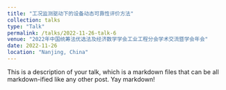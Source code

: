 ```yaml
---
title: "工况监测驱动下的设备动态可靠性评价方法"
collection: talks
type: "Talk"
permalink: /talks/2022-11-26-talk-6
venue: "2022年中国统筹法优选法及经济数学学会工业工程分会学术交流暨学会年会"
date: 2022-11-26
location: "Nanjing, China"
---
```


This is a description of your talk, which is a markdown files that can be all markdown-ified like any other post. Yay markdown!
